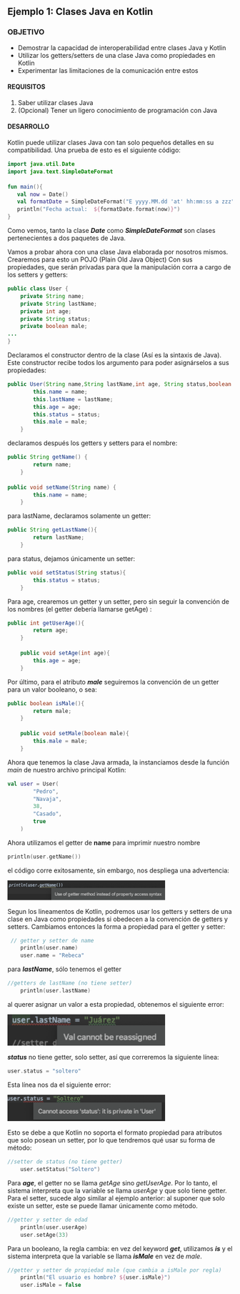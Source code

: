 ## Ejemplo 1: Clases Java en Kotlin

### OBJETIVO

- Demostrar la capacidad de interoperabilidad entre clases Java y Kotlin
- Utilizar los getters/setters de una clase Java como propiedades en Kotlin
- Experimentar las limitaciones de la comunicación entre estos

#### REQUISITOS

1. Saber utilizar clases Java
2. (Opcional) Tener un ligero conocimiento de programación con Java

#### DESARROLLO

Kotlin puede utilizar clases Java con tan solo pequeños detalles en su compatibilidad.
Una prueba de esto es el siguiente código:

```kotlin
import java.util.Date
import java.text.SimpleDateFormat

fun main(){
   val now = Date()
   val formatDate = SimpleDateFormat("E yyyy.MM.dd 'at' hh:mm:ss a zzz")
   println("Fecha actual:  ${formatDate.format(now)}")
}

```
Como vemos, tanto la clase ***Date*** como ***SimpleDateFormat*** son clases pertenecientes a dos paquetes de Java.


Vamos a probar ahora con una clase Java elaborada por nosotros mismos. Crearemos para esto un POJO (Plain Old Java Object) Con sus propiedades, que serán privadas para que la manipulación corra a cargo de los setters y getters:

```java
public class User {
    private String name;
    private String lastName;
    private int age;
    private String status;
    private boolean male;
...
}
```

Declaramos el constructor dentro de la clase (Así es la sintaxis de Java). Este constructor recibe todos los argumento para poder asignárselos a sus propiedades:

```java
public User(String name,String lastName,int age, String status,boolean male) {
        this.name = name;
        this.lastName = lastName;
        this.age = age;
        this.status = status;
        this.male = male;
    }
```

declaramos después los getters y setters para el nombre:

```java
public String getName() {
        return name;
    }

public void setName(String name) {
        this.name = name;
    }
```

para lastName, declaramos solamente un getter:

```java
public String getLastName(){
        return lastName;
    }
```
para status, dejamos únicamente un setter:

```java
public void setStatus(String status){
        this.status = status;
    }   
```

Para age, crearemos un getter y un setter, pero sin seguir la convención de los nombres (el getter debería llamarse getAge) :

```java
public int getUserAge(){
        return age;
    }

    public void setAge(int age){
        this.age = age;
    }
```

Por último, para el atributo ***male*** seguiremos la convención de un getter para un valor booleano, o sea:

```java
public boolean isMale(){
        return male;
    }

    public void setMale(boolean male){
        this.male = male;
    }
```

Ahora que tenemos la clase Java armada, la instanciamos desde la función *main* de nuestro archivo principal Kotlin:

```kotlin
val user = User(
        "Pedro",
        "Navaja",
        38,
        "Casado",
        true
    )
```

Ahora utilizamos el getter de **name** para imprimir nuestro nombre

```kotlin
println(user.getName())
```

el código corre exitosamente, sin embargo, nos despliega una advertencia:

<img src="images/0.png" width="70%">

Segun los lineamentos de Kotlin, podremos usar los getters y setters de una clase en Java como propiedades si obedecen a la convención de getters y setters. Cambiamos entonces la forma a propiedad para el getter y setter:

```kotlin
 // getter y setter de name
    println(user.name)
    user.name = "Rebeca"
```

para ***lastName***, sólo tenemos el getter

```kotlin
//getters de lastName (no tiene setter)
    println(user.lastName)
```
al querer asignar un valor a esta propiedad, obtenemos el siguiente error:

<img src="images/1.png" width="70%">

***status*** no tiene getter, solo setter, así que correremos la siguiente línea:

```kotlin
user.status = "soltero"
```

Esta línea nos da el siguiente error:

<img src="images/2.png" width="70%">

Esto se debe a que Kotlin no soporta el formato propiedad para atributos que solo posean un setter, por lo que tendremos qué usar su forma de método:

```kotlin
//setter de status (no tiene getter)
    user.setStatus("Soltero")
```

Para ***age***, el getter no se llama *getAge* sino *getUserAge*. Por lo tanto, el sistema interpreta que la variable se llama *userAge* y que solo tiene getter. Para el setter, sucede algo similar al ejemplo anterior: al suponer que solo existe un setter, este se puede llamar únicamente como método.

```kotlin
//getter y setter de edad
    println(user.userAge)
    user.setAge(33)
```

Para un booleano, la regla cambia: en vez del keyword ***get***, utilizamos ***is*** y el sistema interpreta que la variable se llama ***isMale*** en vez de *male*.

```kotlin
//getter y setter de propiedad male (que cambia a isMale por regla)
    println("El usuario es hombre? ${user.isMale}")
    user.isMale = false
```





